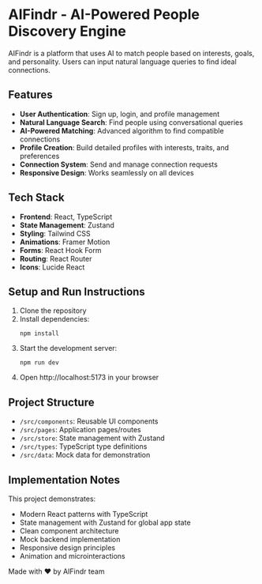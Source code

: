# AIFindr - AI-Powered People Discovery Engine

AIFindr is a platform that uses AI to match people based on interests, goals, and personality. Users can input natural language queries to find ideal connections.

## Features

- **User Authentication**: Sign up, login, and profile management
- **Natural Language Search**: Find people using conversational queries
- **AI-Powered Matching**: Advanced algorithm to find compatible connections
- **Profile Creation**: Build detailed profiles with interests, traits, and preferences
- **Connection System**: Send and manage connection requests
- **Responsive Design**: Works seamlessly on all devices

## Tech Stack

- **Frontend**: React, TypeScript
- **State Management**: Zustand
- **Styling**: Tailwind CSS
- **Animations**: Framer Motion
- **Forms**: React Hook Form
- **Routing**: React Router
- **Icons**: Lucide React

## Setup and Run Instructions

1. Clone the repository
2. Install dependencies:
   ```
   npm install
   ```
3. Start the development server:
   ```
   npm run dev
   ```
4. Open http://localhost:5173 in your browser

## Project Structure

- `/src/components`: Reusable UI components
- `/src/pages`: Application pages/routes
- `/src/store`: State management with Zustand
- `/src/types`: TypeScript type definitions
- `/src/data`: Mock data for demonstration

## Implementation Notes

This project demonstrates:

- Modern React patterns with TypeScript
- State management with Zustand for global app state
- Clean component architecture
- Mock backend implementation
- Responsive design principles
- Animation and microinteractions

Made with ❤️ by AIFindr team